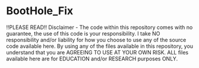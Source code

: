 # BootHole_Fix

!!PLEASE READ!!
Disclaimer - The code within this repository comes with no guarantee, the use of this code is your responsibility.
I take NO responsibility and/or liability for how you choose to use any of the source code available here. By using any of the files available in this repository, you understand that you are AGREEING TO USE AT YOUR OWN RISK. ALL files available here are for EDUCATION and/or RESEARCH purposes ONLY.
